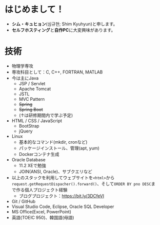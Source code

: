 # はじめまして！

- **シム・キュヒョン**(심규현; Shim Kyuhyun)と申します。
- **セルフホスティング**と**自作PC**に大変興味があります。

# 技術

- 物理学専攻
- 専攻科目として：C, C++, FORTRAN, MATLAB
- 今は主にJava
  - JSP / Servlet
  - Apache Tomcat
  - JSTL
  - MVC Pattern
  - ~~Spring~~
  - ~~Spring Boot~~
  - (↑は研修期間内で学ぶ予定)
- HTML / CSS / JavaScript
  - BootStrap
  - jQuery 
- Linux
  - 基本的なコマンド(mkdir, cronなど)
  - パッケージインストール、管理(apt, yum)
  - Dockerコンテナ生成
- Oracle Database
  - 11.2 XEで勉強
  - JOIN(ANSI, Oracle)、サブクエリなど
- 以上のスタックを利用してウェブサイトを`<html>`から`request.getRequestDispacher().forward()`、そして`ORDER BY pno DESC`まで作る個人プロジェクト経験
  - ブログプロジェクト：<https://bit.ly/3DCfeVI> 
- Git / GitHub
- Visual Studio Code, Eclipse, Oracle SQL Developer
- MS Office(Excel, PowerPoint)
- 英語(TOEIC 950)、韓国語(母語)
